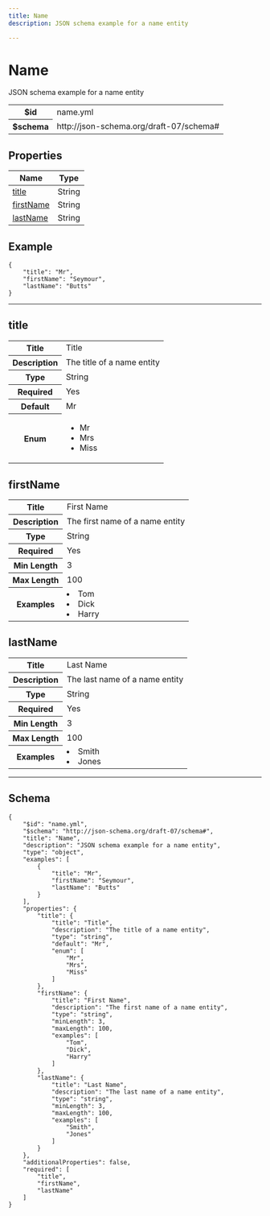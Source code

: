 ```yaml
---
title: Name
description: JSON schema example for a name entity

---
```



# Name

<p>JSON schema example for a name entity</p>

<table>
<tbody>
<tr><th>$id</th><td>name.yml</td></tr>
<tr><th>$schema</th><td>http://json-schema.org/draft-07/schema#</td></tr>
</tbody>
</table>

## Properties

<table class="jssd-properties-table"><thead><tr><th colspan="2">Name</th><th>Type</th></tr></thead><tbody><tr><td colspan="2"><a href="#title">title</a></td><td>String</td></tr><tr><td colspan="2"><a href="#firstname">firstName</a></td><td>String</td></tr><tr><td colspan="2"><a href="#lastname">lastName</a></td><td>String</td></tr></tbody></table>


## Example
```
{
    "title": "Mr",
    "firstName": "Seymour",
    "lastName": "Butts"
}
```

<hr />


## title


<table class="jssd-property-table">
  <tbody>
    <tr>
      <th>Title</th>
      <td colspan="2">Title</td>
    </tr>
    <tr>
      <th>Description</th>
      <td colspan="2">The title of a name entity</td>
    </tr>
    <tr><th>Type</th><td colspan="2">String</td></tr>
    <tr>
      <th>Required</th>
      <td colspan="2">Yes</td>
    </tr>
    <tr>
      <th>Default</th>
      <td colspan="2">Mr</td>
    </tr>
    <tr>
      <th>Enum</th>
      <td colspan="2"><ul><li>Mr</li><li>Mrs</li><li>Miss</li></ul></td>
    </tr>
  </tbody>
</table>




## firstName


<table class="jssd-property-table">
  <tbody>
    <tr>
      <th>Title</th>
      <td colspan="2">First Name</td>
    </tr>
    <tr>
      <th>Description</th>
      <td colspan="2">The first name of a name entity</td>
    </tr>
    <tr><th>Type</th><td colspan="2">String</td></tr>
    <tr>
      <th>Required</th>
      <td colspan="2">Yes</td>
    </tr>
    <tr>
      <th>Min Length</th>
      <td colspan="2">3</td>
    </tr><tr>
      <th>Max Length</th>
      <td colspan="2">100</td>
    </tr><tr>
      <th>Examples</th>
      <td colspan="2"><li>Tom</li><li>Dick</li><li>Harry</li></td>
    </tr>
  </tbody>
</table>




## lastName


<table class="jssd-property-table">
  <tbody>
    <tr>
      <th>Title</th>
      <td colspan="2">Last Name</td>
    </tr>
    <tr>
      <th>Description</th>
      <td colspan="2">The last name of a name entity</td>
    </tr>
    <tr><th>Type</th><td colspan="2">String</td></tr>
    <tr>
      <th>Required</th>
      <td colspan="2">Yes</td>
    </tr>
    <tr>
      <th>Min Length</th>
      <td colspan="2">3</td>
    </tr><tr>
      <th>Max Length</th>
      <td colspan="2">100</td>
    </tr><tr>
      <th>Examples</th>
      <td colspan="2"><li>Smith</li><li>Jones</li></td>
    </tr>
  </tbody>
</table>









<hr />

## Schema
```
{
    "$id": "name.yml",
    "$schema": "http://json-schema.org/draft-07/schema#",
    "title": "Name",
    "description": "JSON schema example for a name entity",
    "type": "object",
    "examples": [
        {
            "title": "Mr",
            "firstName": "Seymour",
            "lastName": "Butts"
        }
    ],
    "properties": {
        "title": {
            "title": "Title",
            "description": "The title of a name entity",
            "type": "string",
            "default": "Mr",
            "enum": [
                "Mr",
                "Mrs",
                "Miss"
            ]
        },
        "firstName": {
            "title": "First Name",
            "description": "The first name of a name entity",
            "type": "string",
            "minLength": 3,
            "maxLength": 100,
            "examples": [
                "Tom",
                "Dick",
                "Harry"
            ]
        },
        "lastName": {
            "title": "Last Name",
            "description": "The last name of a name entity",
            "type": "string",
            "minLength": 3,
            "maxLength": 100,
            "examples": [
                "Smith",
                "Jones"
            ]
        }
    },
    "additionalProperties": false,
    "required": [
        "title",
        "firstName",
        "lastName"
    ]
}
```


